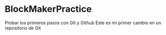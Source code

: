 # BlockMakerPractice
Probar los primeros pasos con Git y Github
Este es mi primer cambio en un repositorio de Git
